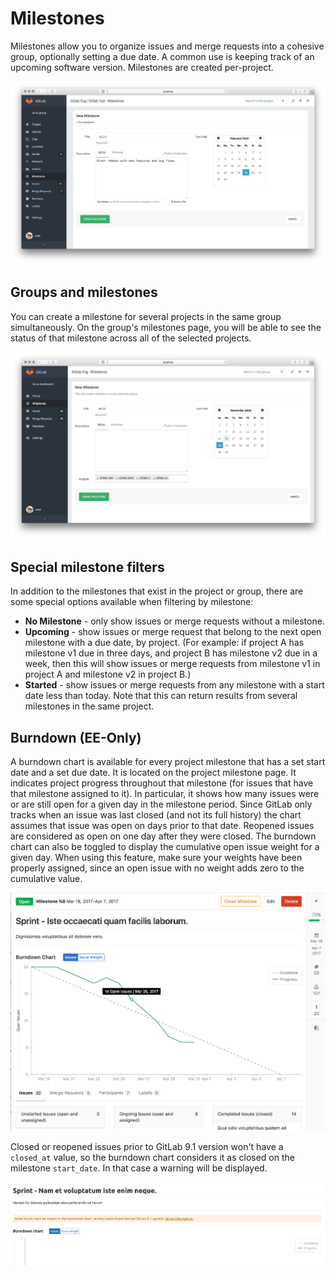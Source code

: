 # Milestones

Milestones allow you to organize issues and merge requests into a cohesive group, optionally setting a due date.
A common use is keeping track of an upcoming software version. Milestones are created per-project.

![milestone form](milestones/form.png)

## Groups and milestones

You can create a milestone for several projects in the same group simultaneously.
On the group's milestones page, you will be able to see the status of that milestone across all of the selected projects.

![group milestone form](milestones/group_form.png)

## Special milestone filters

In addition to the milestones that exist in the project or group, there are some
special options available when filtering by milestone:

* **No Milestone** - only show issues or merge requests without a milestone.
* **Upcoming** - show issues or merge request that belong to the next open
  milestone with a due date, by project. (For example: if project A has
  milestone v1 due in three days, and project B has milestone v2 due in a week,
  then this will show issues or merge requests from milestone v1 in project A
  and milestone v2 in project B.)
* **Started** - show issues or merge requests from any milestone with a start
  date less than today. Note that this can return results from several
  milestones in the same project.

## Burndown (EE-Only)

A burndown chart is available for every project milestone that has a set start date and a set due date. It is located on the project milestone page. It indicates project progress throughout that milestone (for issues that have that milestone assigned to it). In particular, it shows how many issues were or are still open for a given day in the milestone period. Since GitLab only tracks when an issue was last closed (and not its full history) the chart assumes that issue was open on days prior to that date. Reopened issues are considered as open on one day after they were closed. The burndown chart can also be toggled to display the cumulative open issue weight for a given day. When using this feature, make sure your weights have been properly assigned, since an open issue with no weight adds zero to the cumulative value.

![burndown chart](milestones/burndown_chart.png)

Closed or reopened issues prior to GitLab 9.1 version won't have a `closed_at` value, so the burndown chart considers it as closed on the milestone `start_date`. In that case a warning will be displayed.

![burndown chart warning](milestones/burndown_warning.png)


